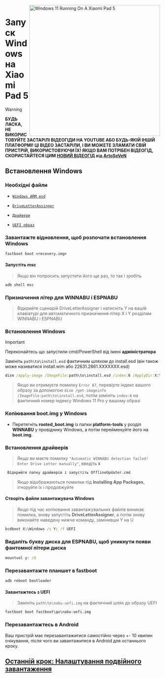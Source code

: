 <img align="right" src="https://raw.githubusercontent.com/erdilS/Port-Windows-11-Xiaomi-Pad-5/main/nabu.png" width="425" alt="Windows 11 Running On A Xiaomi Pad 5">

# Запуск Windows на Xiaomi Pad 5
> [!WARNING]
> **БУДЬ ЛАСКА, НЕ ВИКОРИСТОВУЙТЕ ЗАСТАРІЛІ ВІДЕОГІДИ НА YOUTUBE АБО БУДЬ-ЯКІЙ ІНШІЙ ПЛАТФОРМІ! ЦІ ВІДЕО ЗАСТАРІЛИ, І ВИ МОЖЕТЕ ЗЛАМАТИ СВІЙ ПРИСТРІЙ, ВИКОРИСТОВУЮЧИ ЇХ! ЯКЩО ВАМ ПОТРІБЕН ВІДЕОГІД, СКОРИСТАЙТЕСЯ ЦИМ [НОВИЙ ВІДЕОГІД](https://youtu.be/BbgTbTGbXYg) від [ArtoSeVeN](https://www.youtube.com/channel/UCYjwfxlYlJ7Nnzv01oszQvA)**

## Встановлення Windows

### Необхідні файли
- [```Windows ARM esd```](https://arkt-7.github.io/woawin/)

- [```DriveLetterAssinger```](https://github.com/Misha803/My-Scripts/releases/tag/DriveLetterAssigner)  

- [```Драйвери```](https://github.com/erdilS/Port-Windows-11-Xiaomi-Pad-5/releases/tag/Drivers)

- [```UEFI образ```](https://github.com/erdilS/Port-Windows-11-Xiaomi-Pad-5/releases/tag/UEFI)

### Завантажте відновлення, щоб розпочати встановлення Windows
```cmd
fastboot boot <recovery.img>
```

#### Запустіть msc
> Якщо він попросить запустити його ще раз, то так і зробіть
```cmd
adb shell msc
```

### Призначення літер для WINNABU і ESPNABU
> Відкрийте сценарій DriveLetterAssigner і натисніть Y на вашій клавіатурі для автоматичного призначення літер X і Y розділам WINNABU і ESPNABU

### Встановлення Windows
> [!Important]
> Переконайтесь що запустили cmd/PowerShell від імені **адміністратора**
>
> Замініть `path\to\install.esd` фактичним шляхом до install.esd (він також може називатися install.wim або 22631.2861.XXXXXXX.esd) 
```cmd
dism /apply-image /ImageFile:path\to\install.esd /index:6 /ApplyDir:X:\
``` 

> Якщо ви отримуєте помилку `Error 87`, перевірте індекс вашого образу за допомогою `dism /get-imageinfo /ImageFile:path\to\install.esd`, потім замініть `index:6` на фактичний номер індексу Windows 11 Pro у вашому образі 

### Копіювання boot.img у Windows
- Перетягніть **rooted_boot.img** із папки **platform-tools** у розділ **WINNABU** у провіднику Windows, а потім перейменуйте його на **boot.img**.

### Встановлення драйверів
> Якщо ви маєте помилку `"Automatic WINNABU detection failed! Enter Drive Letter manually"`, введіть **`X`**
```cmd
 Відкрийте папку драйверів і запустіть OfflineUpdater.cmd
```
> Якщо відображаються помилки під **Installing App Packages**, ігноруйте їх і продовжуйте

#### Створіть файли завантажувача Windows
> Якщо під час копіювання завантажувальних файлів виникає помилка, знову запустіть **DriveLetterAssigner**, а потім знову виконайте наведену нижче команду, замінивши Y на U
```cmd
bcdboot X:\Windows /s Y: /f UEFI
```

### Видаліть букву диска для ESPNABU, щоб уникнути появи фантомної літери диска
```cmd
mountvol y: /d
```

### Перезавантажте планшет в fastboot
```cmd
adb reboot bootloader
```

#### Завантажтесь з UEFI
> Замініть `path\to\nabu-uefi.img` на фактичний шлях до образу UEFI
```cmd
fastboot boot fastboot\до\nabu-uefi.img
```

### Перезавантажтесь в Android
Ваш пристрій має перезавантажитися самостійно через +- 10 хвилин очікування, після чого ви завантажитеся в Android для останнього кроку.

## [Останній крок: Налаштування подвійного завантаження](4-dualboot-uk.md)

